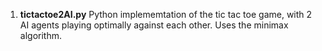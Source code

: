 1. **tictactoe2AI.py**
    Python implememtation of the tic tac toe game, with 2 AI agents playing optimally against each other. Uses the minimax algorithm.